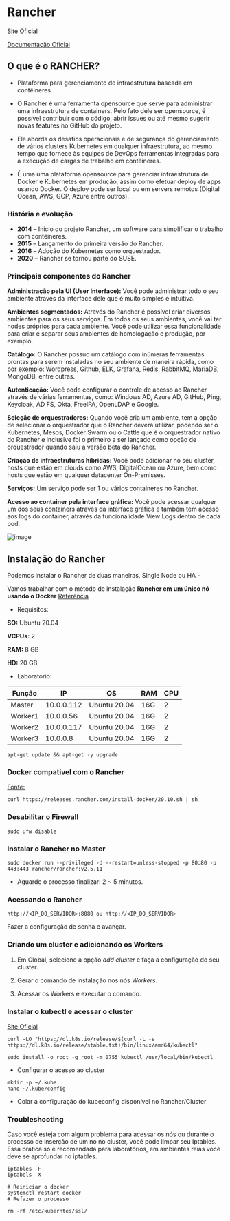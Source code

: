 # Rancher

[Site Oficial](https://rancher.com/)

[Documentação Oficial](https://rancher.com/docs/)



## O que é o RANCHER?

* Plataforma para gerenciamento de infraestrutura baseada em contêineres.

* O Rancher é uma ferramenta opensource que serve para administrar uma infraestrutura de containers. Pelo fato dele ser opensource, é possível contribuir com o código, abrir issues ou até mesmo sugerir novas features no GitHub do projeto.

* Ele aborda os desafios operacionais e de segurança do gerenciamento de vários clusters Kubernetes em qualquer infraestrutura, ao mesmo tempo que fornece às equipes de DevOps ferramentas integradas para a execução de cargas de trabalho em contêineres.

* É uma uma plataforma opensource para gerenciar infraestrutura de Docker e Kubernetes em produção, assim como efetuar deploy de apps usando Docker. O deploy pode ser local ou em servers remotos (Digital Ocean, AWS, GCP, Azure entre outros).

### História e evolução

* __2014__ – Inicio do projeto Rancher, um software para simplificar o trabalho com contêineres. 
* __2015__ – Lançamento do primeira versão do Rancher.
* __2016__ – Adoção do Kubernetes como orquestrador.
* __2020__ – Rancher se tornou parte do SUSE.

### Principais componentes do Rancher

__Administração pela UI (User Interface):__ Você pode administrar todo o seu ambiente através da interface dele que é muito simples e intuitiva.

__Ambientes segmentados:__ Através do Rancher é possível criar diversos ambientes para os seus serviços. Em todos os seus ambientes, você vai ter nodes próprios para cada ambiente. Você pode utilizar essa funcionalidade para criar e separar seus ambientes de homologação e produção, por exemplo.

__Catálogo:__ O Rancher possuo um catálogo com inúmeras ferramentas prontas para serem instaladas no seu ambiente de maneira rápida, como por exemplo: Wordpress, Github, ELK, Grafana, Redis, RabbitMQ, MariaDB, MongoDB, entre outras.

__Autenticaçāo:__ Você pode configurar o controle de acesso ao Rancher através de várias ferramentas, como: Windows AD, Azure AD, GitHub, Ping, Keycloak, AD FS, Okta, FreelPA, OpenLDAP e Google.

__Seleçāo de orquestradores:__ Quando você cria um ambiente, tem a opçāo de selecionar o orquestrador que o Rancher deverá utilizar, podendo ser o Kubernetes, Mesos, Docker Swarm ou o Cattle que é o orquestrador nativo do Rancher e inclusive foi o primeiro a ser lançado como opção de orquestrador quando saiu a versāo beta do Rancher.

__Criaçāo de infraestruturas híbridas:__ Você pode adicionar no seu cluster, hosts que estāo em clouds como AWS, DigitalOcean ou Azure, bem como hosts que estāo em qualquer datacenter On-Premisses.

__Serviços:__ Um serviço pode ser 1 ou vários containeres no Rancher.

__Acesso ao container pela interface gráfica:__ Você pode acessar qualquer um dos seus containers através da interface gráfica e também tem acesso aos logs do container, através da funcionalidade View Logs dentro de cada pod.

![image](https://user-images.githubusercontent.com/66180145/153048891-eeb63cc1-b482-421a-a66d-5ecac27d58ef.png)

## Instalação do Rancher

Podemos instalar o Rancher de duas maneiras, Single Node ou HA - 

Vamos trabalhar com o método de instalação __Rancher em um único nó usando o Docker__ [Referência](https://rancher.com/docs/rancher/v2.5/en/installation/other-installation-methods/single-node-docker/)

* Requisitos:

__SO:__ Ubuntu 20.04

__VCPUs:__ 2

__RAM:__ 8 GB

__HD:__ 20 GB


* Laboratório:

|Função|IP|OS|RAM|CPU|
|----|----|----|----|----|
|Master|10.0.0.112|Ubuntu 20.04|16G|2|
|Worker1|10.0.0.56|Ubuntu 20.04|16G|2|
|Worker2|10.0.0.117|Ubuntu 20.04|16G|2|
|Worker3|10.0.0.8|Ubuntu 20.04|16G|2|

```
apt-get update && apt-get -y upgrade
```

### Docker compativel com o Rancher

[Fonte: ](https://rancher.com/docs/rancher/v2.5/en/installation/requirements/installing-docker/)

```
curl https://releases.rancher.com/install-docker/20.10.sh | sh
```

### Desabilitar o Firewall

```
sudo ufw disable
```


### Instalar o Rancher no Master

```
sudo docker run --privileged -d --restart=unless-stopped -p 80:80 -p 443:443 rancher/rancher:v2.5.11

```
* Aguarde o processo finalizar: 2 ~ 5 minutos.

### Acessando o Rancher

```
http://<IP_DO_SERVIDOR>:8080 ou http://<IP_DO_SERVIDOR>

```

Fazer a configuração de senha e avançar.

### Criando um cluster e adicionando os Workers

1. Em Global, selecione a opção *add cluster* e faça a configuração do seu cluster.

2. Gerar o comando de instalação nos nós *Workers*.

3. Acessar os Workers e executar o comando.

### Instalar o kubectl e acessar o cluster

[Site Oficial](https://kubernetes.io/docs/tasks/tools/install-kubectl-linux/)

```
curl -LO "https://dl.k8s.io/release/$(curl -L -s https://dl.k8s.io/release/stable.txt)/bin/linux/amd64/kubectl"

sudo install -o root -g root -m 0755 kubectl /usr/local/bin/kubectl
```

* Configurar o acesso ao cluster

```
mkdir -p ~/.kube
nano ~/.kube/config
```

* Colar a configuração do kubeconfig disponível no Rancher/Cluster






### Troubleshooting

Caso você esteja com algum problema para acessar os nós ou durante o processo de inserção de um no no cluster, você pode limpar seu Iptables. Essa prática só é recomendada para laboratórios, em ambientes reias você deve se aprofundar no iptables.

```
iptables -F
iptabels -X

# Reiniciar o docker
systemctl restart docker
# Refazer o processo
```

```
rm -rf /etc/kuberntes/ssl/
```



